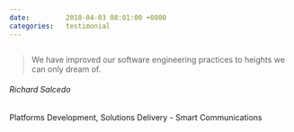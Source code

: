 ```yaml
---
date:         2018-04-03 08:01:00 +0800
categories:   testimonial
---
```

<!-- Do not leave new lines after each element. Elements after new lines will not be rendered. -->
<div class="testimonial-panel">
    <div class="testimonial-content">
        <img class="design-element1" src="{{ "assets/img/ico-blockquote.svg" | relative_url }}" alt="">
        <blockquote>
            We have improved our software engineering practices to heights we can only dream of. 
        </blockquote>
        <h6 class="name">Richard Salcedo</h6>
        <span>Platforms Development, Solutions Delivery - Smart Communications</span>
    </div>
    <div class="testimonial-image">
        <img src="{{ "assets/img/client-3.png" | relative_url }}" alt="">
    </div>
</div>